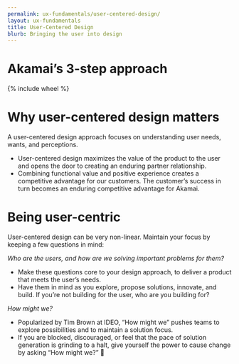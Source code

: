```yaml
---
permalink: ux-fundamentals/user-centered-design/
layout: ux-fundamentals
title: User-Centered Design
blurb: Bringing the user into design
---
```

# Akamai’s 3-step approach
{% include wheel %}

# Why user-centered design matters
A user-centered design approach focuses on understanding user needs, wants, and perceptions.
- User-centered design maximizes the value of the product to the user and opens the door to creating an enduring partner relationship.
- Combining functional value and positive experience creates a competitive advantage for our customers. The customer’s success in turn becomes an enduring competitive advantage for Akamai.


# Being user-centric
User-centered design can be very non-linear. Maintain your focus by keeping a few questions in mind:

*Who are the  users, and how are we solving important problems for  them?*
- Make these questions core to your design approach, to deliver a product that meets the user’s needs.
- Have them in mind as you explore, propose solutions, innovate, and build. If you’re not building for the user, who are you building for?

*How might we?*
- Popularized by Tim Brown at IDEO, “How might we” pushes teams to explore possibilities and to maintain a solution focus.
- If you are blocked, discouraged, or feel that the pace of solution generation is grinding to a halt, give yourself the power to cause change by asking “How might we?”

